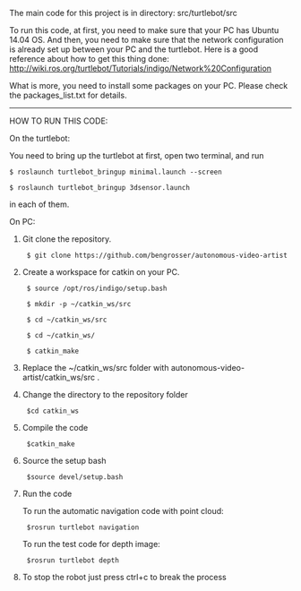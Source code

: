 The main code for this project is in directory: src/turtlebot/src

To run this code, at first, you need to make sure that your PC has Ubuntu 14.04 OS. And then, you need to make sure that the network configuration is already set up between your PC and the turtlebot.
Here is a good reference about how to get this thing done: http://wiki.ros.org/turtlebot/Tutorials/indigo/Network%20Configuration

What is more, you need to install some packages on your PC. Please check the packages_list.txt for details.



-------------------------------------

HOW TO RUN THIS CODE:

On the turtlebot:

You need to bring up the turtlebot at first, open two terminal, and run

    $ roslaunch turtlebot_bringup minimal.launch --screen

    $ roslaunch turtlebot_bringup 3dsensor.launch

in each of them.

On PC:

1. Git clone the repository. 

        $ git clone https://github.com/bengrosser/autonomous-video-artist

2. Create a workspace for catkin on your PC. 

        $ source /opt/ros/indigo/setup.bash

        $ mkdir -p ~/catkin_ws/src

        $ cd ~/catkin_ws/src

        $ cd ~/catkin_ws/

        $ catkin_make

3. Replace the ~/catkin_ws/src folder with autonomous-video-artist/catkin_ws/src .

4. Change the directory to the repository folder

        $cd catkin_ws

5. Compile the code

        $catkin_make

6. Source the setup bash

        $source devel/setup.bash

7. Run the code

    To run the automatic navigation code with point cloud:
    
        $rosrun turtlebot navigation

    To run the test code for depth image:

        $rosrun turtlebot depth

8. To stop the robot just press ctrl+c to break the process


